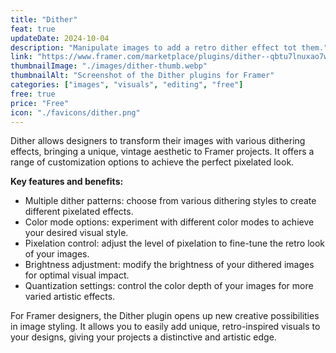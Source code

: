 ```yaml
---
title: "Dither"
feat: true
updateDate: 2024-10-04
description: "Manipulate images to add a retro dither effect tot them."
link: "https://www.framer.com/marketplace/plugins/dither--qbtu7lnuxao7w5188cblpk32c/"
thumbnailImage: "./images/dither-thumb.webp"
thumbnailAlt: "Screenshot of the Dither plugins for Framer"
categories: ["images", "visuals", "editing", "free"]
free: true
price: "Free"
icon: "./favicons/dither.png"
---
```


Dither allows designers to transform their images with various dithering effects, bringing a unique, vintage aesthetic to Framer projects. It offers a range of customization options to achieve the perfect pixelated look.

<b>Key features and benefits:</b>

- Multiple dither patterns: choose from various dithering styles to create different pixelated effects.
- Color mode options: experiment with different color modes to achieve your desired visual style.
- Pixelation control: adjust the level of pixelation to fine-tune the retro look of your images.
- Brightness adjustment: modify the brightness of your dithered images for optimal visual impact.
- Quantization settings: control the color depth of your images for more varied artistic effects.

For Framer designers, the Dither plugin opens up new creative possibilities in image styling. It allows you to easily add unique, retro-inspired visuals to your designs, giving your projects a distinctive and artistic edge.
